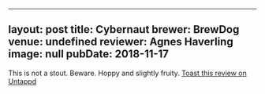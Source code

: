 
---
layout: post
title:  Cybernaut
brewer: BrewDog
venue: undefined
reviewer: Agnes Haverling
image: null
pubDate: 2018-11-17
---

This is not a stout. Beware. Hoppy and slightly fruity.
[Toast this review on Untappd](https://untappd.com/user/StoutEmpire/checkin/676813635)
